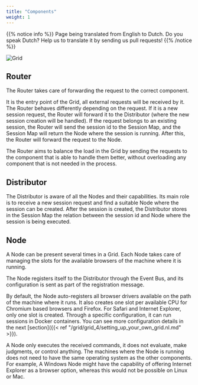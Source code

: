 ```yaml
---
title: "Components"
weight: 1
---
```


{{% notice info %}}
<i class="fas fa-language"></i> Page being translated from 
English to Dutch. Do you speak Dutch? Help us to translate
it by sending us pull requests!
{{% /notice %}}

![Grid](/images/grid_4.png)

## Router

The Router takes care of forwarding the request to the correct component.

It is the entry point of the Grid, all external requests will be received by it.
The Router behaves differently depending on the request. If it is a new session
request, the Router will forward it to the Distributor (where the new session 
creation will be handled). If the request belongs to an existing session, the
Router will send the session id to the Session Map, and the Session Map will 
return the Node where the session is running. After this, the Router will
forward the request to the Node.

The Router aims to balance the load in the Grid by sending the requests to the
component that is able to handle them better, without overloading any component
that is not needed in the process.

## Distributor

The Distributor is aware of all the Nodes and their capabilities. Its main role is
to receive a new session request and find a suitable Node where the session can be
created. After the session is created, the Distributor stores in the Session Map
the relation between the session id and Node where the session is being executed. 

## Node

A Node can be present several times in a Grid. Each Node takes care of managing
the slots for the available browsers of the machine where it is running.

The Node registers itself to the Distributor through the Event Bus, and its
configuration is sent as part of the registration message.

By default, the Node auto-registers all browser drivers available on the path of
the machine where it runs. It also creates one slot per available CPU for Chromium
based browsers and Firefox. For Safari and Internet Explorer, only one slot is created.
Through a specific configuration, it can run sessions in Docker containers. You can see
more configuration details in the next [section]({{< ref "/grid/grid_4/setting_up_your_own_grid.nl.md" >}}).

A Node only executes the received commands, it does not evaluate, make judgments,
or control anything. The machines where the Node is running does not need to have
the same operating system as the other components. For example, A Windows Node 
might have the capability of offering Internet Explorer as a browser option,
whereas this would not be possible on Linux or Mac.
